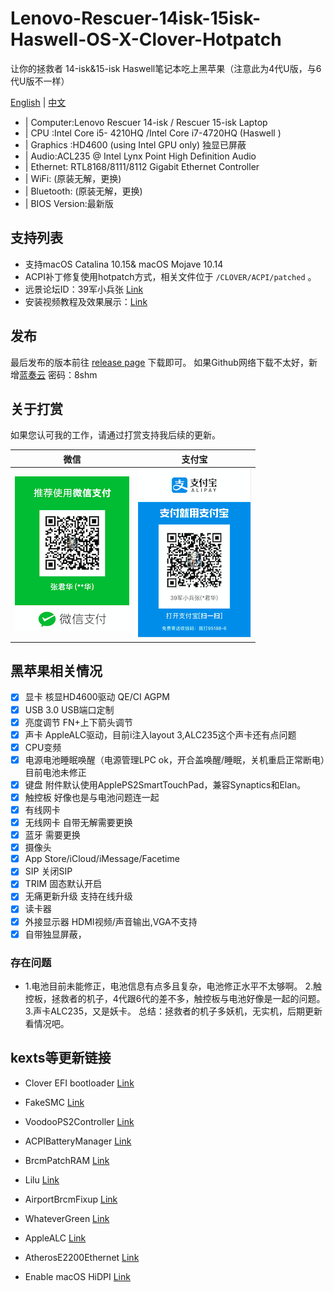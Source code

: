 # Lenovo-Rescuer-14isk-15isk-Haswell-OS-X-Clover-Hotpatch
让你的拯救者 14-isk&15-isk Haswell笔记本吃上黑苹果（注意此为4代U版，与6代U版不一样）

[English](README-EN.md) | [中文](README.md)

* | Computer:Lenovo Rescuer 14-isk / Rescuer 15-isk Laptop
* | CPU :Intel Core i5- 4210HQ /Intel Core i7-4720HQ  (Haswell  )
* | Graphics :HD4600 (using Intel GPU only) 独显已屏蔽
* | Audio:ACL235 @ Intel Lynx Point High Definition Audio
* | Ethernet: RTL8168/8111/8112 Gigabit Ethernet Controller
* | WiFi: (原装无解，更换) 
* | Bluetooth: (原装无解，更换)          
* | BIOS Version:最新版

## 支持列表

* 支持macOS Catalina 10.15& macOS Mojave 10.14
* ACPI补丁修复使用hotpatch方式，相关文件位于 `/CLOVER/ACPI/patched` 。
* 远景论坛ID：39军小兵张 [Link](http://i.pcbeta.com/space-uid-4472739.html)
* 安装视频教程及效果展示：[Link](https://space.bilibili.com/414418614/video) 

## 发布

最后发布的版本前往 [release page](https://github.com/Z39/Lenovo-Rescuer-14isk-15isk-Haswell-OS-X-Clover-Hotpatch/releases) 下载即可。
如果Github网络下载不太好，新增[蓝奏云](https://www.lanzous.com/b616223)  密码：8shm

## 关于打赏

如果您认可我的工作，请通过打赏支持我后续的更新。

|                                 微信                                           |                         支付宝                                       |
| ---------------------------------------------------------- | ---------------------------------------------------- |
| ![微信打赏](微信打赏.png)                                         | ![支付宝打赏](支付宝打赏.png)                           |

## 黑苹果相关情况
- [x] 显卡 核显HD4600驱动 QE/CI AGPM
- [x]  USB 3.0 USB端口定制 
- [x]  亮度调节 FN+上下箭头调节
- [x]  声卡 AppleALC驱动，目前i注入layout 3,ALC235这个声卡还有点问题
- [x]  CPU变频  
- [x]  电源电池睡眠唤醒（电源管理LPC ok，开合盖唤醒/睡眠，关机重启正常断电）目前电池未修正
- [x]  键盘 附件默认使用ApplePS2SmartTouchPad，兼容Synaptics和Elan。
- [x]  触控板 好像也是与电池问题连一起
- [x] 有线网卡
- [x]  无线网卡 自带无解需要更换
- [x]  蓝牙 需要更换
- [x]  摄像头
- [x]  App Store/iCloud/iMessage/Facetime
- [x]  SIP 关闭SIP
- [x]  TRIM 固态默认开启
- [x]  无痛更新升级 支持在线升级
- [x]  读卡器
- [x] 外接显示器 HDMI视频/声音输出,VGA不支持
- [x]  自带独显屏蔽，

### 存在问题
* 1.电池目前未能修正，电池信息有点多且复杂，电池修正水平不太够啊。 2.触控板，拯救者的机子，4代跟6代的差不多，触控板与电池好像是一起的问题。3.声卡ALC235，又是妖卡。
总结：拯救者的机子多妖机，无实机，后期更新看情况吧。
## kexts等更新链接

- Clover EFI bootloader [Link](https://github.com/Dids/clover-builder/releases)

- FakeSMC [Link](https://bitbucket.org/RehabMan/os-x-fakesmc-kozlek/downloads/)

- VoodooPS2Controller [Link](https://bitbucket.org/RehabMan/os-x-acpi-battery-driver/)

- ACPIBatteryManager [Link](https://bitbucket.org/RehabMan/os-x-acpi-battery-driver/)

- BrcmPatchRAM [Link](https://bitbucket.org/RehabMan/os-x-brcmpatchram/downloads/)

- Lilu [Link](https://github.com/acidanthera/Lilu)

- AirportBrcmFixup [Link](https://github.com/acidanthera/AirportBrcmFixup)

- WhateverGreen [Link](https://github.com/acidanthera/WhateverGreen)

- AppleALC [Link](https://github.com/acidanthera/AppleALC)

- AtherosE2200Ethernet [Link](https://github.com/Mieze/AtherosE2200Ethernet)

- Enable macOS HiDPI [Link](https://github.com/xzhih/one-key-hidpi)



